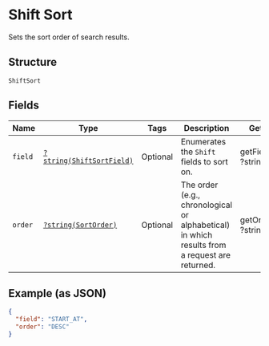 
# Shift Sort

Sets the sort order of search results.

## Structure

`ShiftSort`

## Fields

| Name | Type | Tags | Description | Getter | Setter |
|  --- | --- | --- | --- | --- | --- |
| `field` | [`?string(ShiftSortField)`](../../doc/models/shift-sort-field.md) | Optional | Enumerates the `Shift` fields to sort on. | getField(): ?string | setField(?string field): void |
| `order` | [`?string(SortOrder)`](../../doc/models/sort-order.md) | Optional | The order (e.g., chronological or alphabetical) in which results from a request are returned. | getOrder(): ?string | setOrder(?string order): void |

## Example (as JSON)

```json
{
  "field": "START_AT",
  "order": "DESC"
}
```

